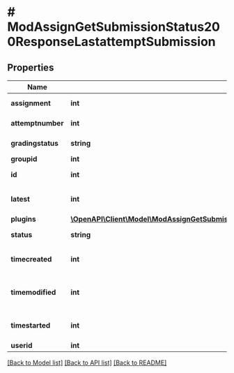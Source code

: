 # # ModAssignGetSubmissionStatus200ResponseLastattemptSubmission

## Properties

Name | Type | Description | Notes
------------ | ------------- | ------------- | -------------
**assignment** | **int** | assignment id | [optional]
**attemptnumber** | **int** | attempt number |
**gradingstatus** | **string** | Grading status. | [optional]
**groupid** | **int** | group id |
**id** | **int** | submission id | [default to null]
**latest** | **int** | latest attempt | [optional] [default to null]
**plugins** | [**\OpenAPI\Client\Model\ModAssignGetSubmissionStatus200ResponseLastattemptSubmissionPluginsInner[]**](ModAssignGetSubmissionStatus200ResponseLastattemptSubmissionPluginsInner.md) |  | [optional]
**status** | **string** | submission status | [default to 'null']
**timecreated** | **int** | submission creation time | [default to null]
**timemodified** | **int** | submission last modified time | [default to null]
**timestarted** | **int** | submission start time | [optional] [default to null]
**userid** | **int** | student id |

[[Back to Model list]](../../README.md#models) [[Back to API list]](../../README.md#endpoints) [[Back to README]](../../README.md)
